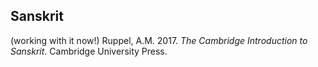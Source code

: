 ## Sanskrit

(working with it now!) Ruppel, A.M. 2017. *The Cambridge Introduction to Sanskrit*. Cambridge University Press.
